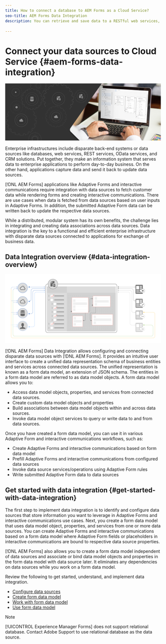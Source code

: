```yaml
---
title: How to connect a database to AEM Forms as a Cloud Service? 
seo-title: AEM Forms Data Integration
description: You can retrieve and save data to a RESTful web services, SOAP-based web services, and OData services from AEM Forms as a Cloud Service. The service provides a dedicated tool to retrieve, test, validate, and send data to various types of data sources.   

---
```


# Connect your data sources to Cloud Service {#aem-forms-data-integration}

 ![Data Integration](do-not-localize/data-integeration.png)

Enterprise infrastructures include disparate back-end systems or data sources like databases, web services, REST services, OData services, and CRM solutions. Put together, they make an information system that serves data to enterprise applications to perform day-to-day business. On the other hand, applications capture data and send it back to update data sources.

[!DNL AEM Forms] applications like Adaptive Forms and interactive communications require integration with data sources to fetch customer data while rendering forms and creating interactive communications. There are use cases when data is fetched from data sources based on user inputs in Adaptive Forms. In addition, the submitted Adaptive Form data can be written back to update the respective data sources.

While a distributed, modular system has its own benefits, the challenge lies in integrating and creating data associations across data sources. Data integration is the key to a functional and efficient enterprise infrastructure with disparate data sources connected to applications for exchange of business data.

## Data Integration overview {#data-integration-overview}

![aem-forms-data-integeration](assets/aem-forms-data-integeration.png)

[!DNL AEM Forms] Data Integration allows configuring and connecting disparate data sources with [!DNL AEM Forms]. It provides an intuitive user interface to create a unified data representation schema of business entities and services across connected data sources. The unified representation is known as a form data model, an extension of JSON schema. The entities in a form data model are referred to as data model objects. A form data model allows you to:

* Access data model objects, properties, and services from connected data sources.
* Create custom data model objects and properties
* Build associations between data model objects within and across data sources.
* Invoke data model object services to query or write data to and from data sources.

Once you have created a form data model, you can use it in various Adaptive Form and interactive communications workflows, such as:

* Create Adaptive Forms and interactive communications based on form data model
* Prefill Adaptive Forms and interactive communications from configured data sources
* Invoke data source services/operations using Adaptive Form rules
* Write submitted Adaptive Form data to data sources

## Get started with data integration {#get-started-with-data-integration}

The first step to implement data integration is to identify and configure data sources that store information you want to leverage in Adaptive Forms and interactive communications use cases. Next, you create a form data model that uses data model object, properties, and services from one or more data sources. You can create Adaptive Forms and interactive communications based on a form data model where Adaptive Form fields or placeholders in interactive communications are bound to respective data source properties.

[!DNL AEM Forms] also allows you to create a form data model independent of data sources and associate or bind data model objects and properties in the form data model with data source later. It eliminates any dependencies on data sources while you work on a form data model.

Review the following to get started, understand, and implement data integration.

* [Configure data sources](configure-data-sources.md)
* [Create form data model](create-form-data-models.md)
* [Work with form data model](work-with-form-data-model.md)
* [Use form data model](using-form-data-model.md)

>[!NOTE]
>
>[!UICONTROL Experience Manager Forms] does not support relational database. Contact Adobe Support to use relational database as the data source.

